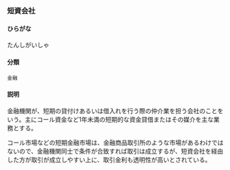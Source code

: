 <div style="display:none;">

## [あ行](securities-terms?id=あ行)
## [か行](securities-terms?id=か行)
## [さ行](securities-terms?id=さ行)
## [た行](securities-terms?id=た行)

</div>

### 短資会社

#### ひらがな

たんしがいしゃ

#### 分類

`金融`

#### 説明

金融機関が、短期の貸付けあるいは借入れを行う際の仲介業を担う会社のことをいう。主にコール資金など1年未満の短期的な資金貸借またはその媒介を主な業務とする。
コール市場などの短期金融市場は、金融商品取引所のような市場があるわけではないので、金融機関同士で条件が合致すれば取引は成立するが、短資会社を経由した方が取引が成立しやすい上に、取引金利も透明性が高いとされている。

<div style="display:none;">

## [な行](securities-terms?id=な行)
## [は行](securities-terms?id=は行)
## [ま行](securities-terms?id=ま行)
## [や行](securities-terms?id=や行)
## [ら行](securities-terms?id=ら行)
## [わ行](securities-terms?id=わ行)
## [英数字・記号](securities-terms?id=英数字・記号)

</div>

